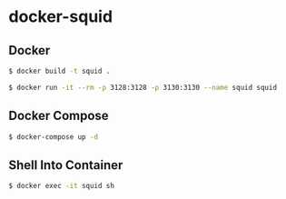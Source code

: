 # docker-squid

## Docker

```bash
$ docker build -t squid .
```

```bash
$ docker run -it --rm -p 3128:3128 -p 3130:3130 --name squid squid
```

## Docker Compose

```bash
$ docker-compose up -d
```

## Shell Into Container

```bash
$ docker exec -it squid sh
```
